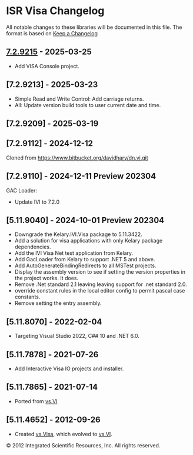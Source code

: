 # ISR Visa Changelog
All notable changes to these libraries will be documented in this file.
The format is based on [Keep a Changelog](https://keepachangelog.com/en/1.0.0/)

## [7.2.9215] - 2025-03-25
- Add VISA Console project.

## [7.2.9213] - 2025-03-23
- Simple Read and Write Control: Add carriage returns.
- All: Update version build tools to user current date and time. 

## [7.2.9209] - 2025-03-19

## [7.2.9112] - 2024-12-12
Cloned from https://www.bitbucket.org/davidhary/dn.vi.git

## [7.2.9110] - 2024-12-11 Preview 202304
GAC Loader:
* Update IVI to 7.2.0

## [5.11.9040] - 2024-10-01 Preview 202304
* Downgrade the Kelary.IVI.Visa package to 5.11.3422.
* Add a solution for visa applications with only Kelary package dependencies.
* Add the IVI Visa Net test application from Kelary.
* Add GacLoader from Kelary to support .NET 5 and above.
* Add AutoGenerateBindingRedirects to all MSTest projects.
* Display the assembly version to see if setting the version properties in the project works. It does.
* Remove .Net standard 2.1 leaving leaving support for .net standard 2.0.
* override constant rules in the local editor config to permit pascal case constants.
* Remove setting the entry assembly.

## [5.11.8070] - 2022-02-04
* Targeting Visual Studio 2022, C## 10 and .NET 6.0.

## [5.11.7878] - 2021-07-26
* Add Interactive Visa IO projects and installer. 

## [5.11.7865] - 2021-07-14
* Ported from [vs.VI]

## [5.11.4652] - 2012-09-26
* Created [vs.Visa], which evolved to [vs.VI].

&copy; 2012 Integrated Scientific Resources, Inc. All rights reserved.

[7.2.9215]: https://www.github.com/atecoder/dn.vi.ivi
[vs.VI]: https://www.github.com/atecoder/dn.vi.ivi
[vs.Visa]: https://bitbucket.org/davidhary/vs.io.visa
